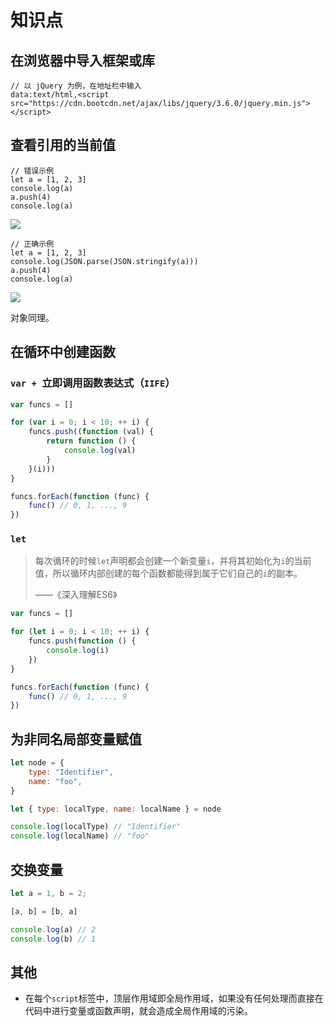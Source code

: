 # 知识点

## 在浏览器中导入框架或库

```
// 以 jQuery 为例，在地址栏中输入
data:text/html,<script src="https://cdn.bootcdn.net/ajax/libs/jquery/3.6.0/jquery.min.js"></script>
```

## 查看引用的当前值

```js{3}
// 错误示例
let a = [1, 2, 3]
console.log(a)
a.push(4)
console.log(a)
```

![](/skill-blog/img/0001.png)

```js{3}
// 正确示例
let a = [1, 2, 3]
console.log(JSON.parse(JSON.stringify(a)))
a.push(4)
console.log(a)
```

![](/skill-blog/img/0002.png)

对象同理。

## 在循环中创建函数

### `var + `立即调用函数表达式（`IIFE`）

```js
var funcs = []

for (var i = 0; i < 10; ++ i) {
    funcs.push((function (val) {
        return function () {
            console.log(val)
        }
    }(i)))
}

funcs.forEach(function (func) {
    func() // 0, 1, ..., 9
})
```

### `let`

>每次循环的时候`let`声明都会创建一个新变量`i`，并将其初始化为`i`的当前值，所以循环内部创建的每个函数都能得到属于它们自己的`i`的副本。
>
>——《深入理解ES6》

```js
var funcs = []

for (let i = 0; i < 10; ++ i) {
    funcs.push(function () {
        console.log(i)
    })
}

funcs.forEach(function (func) {
    func() // 0, 1, ..., 9
})
```

## 为非同名局部变量赋值

```js
let node = {
    type: "Identifier",
    name: "foo",
}

let { type: localType, name: localName } = node

console.log(localType) // "Identifier"
console.log(localName) // "foo"
```

## 交换变量

```js
let a = 1, b = 2;

[a, b] = [b, a]

console.log(a) // 2
console.log(b) // 1
```

## 其他

- 在每个`script`标签中，顶层作用域即全局作用域，如果没有任何处理而直接在代码中进行变量或函数声明，就会造成全局作用域的污染。

